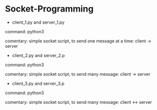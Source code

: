 # Socket-Programming

+ client_1.py and server_1.py

command: python3

comentary: simple socket script, to send one message at a time: client -> server

+  client_2.py and server_2.p

command: python3

comentary: simple socket script, to send many message: client -> server

+ client_3.py and server_3.p

command: python3

comentary: simple socket script, to send many message: client <-> server
